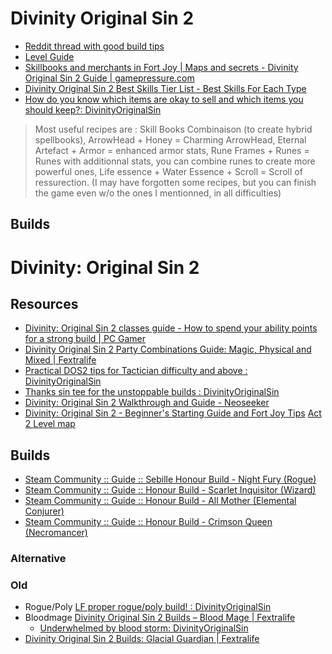 # Divinity Original Sin 2

- [Reddit thread with good build tips](https://www.reddit.com/r/DivinityOriginalSin/s/LEzlr4oPsW)
- [Level Guide](https://steamcommunity.com/sharedfiles/filedetails/?id=1139237003)
- [Skillbooks and merchants in Fort Joy | Maps and secrets - Divinity Original Sin 2 Guide | gamepressure.com](https://guides.gamepressure.com/originalsinII/guide.asp?ID=41501)
- [Divinity Original Sin 2 Best Skills Tier List - Best Skills For Each Type](https://rankedboost.com/divinity-original-sin-2/best-skills-tier-list/)
- [How do you know which items are okay to sell and which items you should keep?: DivinityOriginalSin](https://www.reddit.com/r/DivinityOriginalSin/comments/7oc28x/how_do_you_know_which_items_are_okay_to_sell_and/)

> Most useful recipes are : Skill Books Combinaison (to create hybrid spellbooks), ArrowHead + Honey = Charming ArrowHead, Eternal Artefact + Armor = enhanced armor stats, Rune Frames + Runes = Runes with additionnal stats, you can combine runes to create more powerful ones, Life essence + Water Essence + Scroll = Scroll of ressurection. (I may have forgotten some recipes, but you can finish the game even w/o the ones I mentionned, in all difficulties)

## Builds

# Divinity: Original Sin 2

## Resources

- [Divinity: Original Sin 2 classes guide - How to spend your ability points for a strong build | PC Gamer](https://www.pcgamer.com/divinity-original-sin-2-build-guide/)
- [Divinity Original Sin 2 Party Combinations Guide: Magic, Physical and Mixed | Fextralife](https://fextralife.com/divinity-original-sin-2-party-combinations-guide-magic-physical-and-mixed/)
- [Practical DOS2 tips for Tactician difficulty and above : DivinityOriginalSin](https://www.reddit.com/r/DivinityOriginalSin/comments/arzhnr/practical_dos2_tips_for_tactician_difficulty_and/)
- [Thanks sin tee for the unstoppable builds : DivinityOriginalSin](https://www.reddit.com/r/DivinityOriginalSin/comments/8kf3k2/thanks_sin_tee_for_the_unstoppable_builds/)
- [Divinity: Original Sin 2 Walkthrough and Guide - Neoseeker](https://www.neoseeker.com/divinity-original-sin-ii/walkthrough)
- [Divinity: Original Sin 2 - Beginner's Starting Guide and Fort Joy Tips](https://www.pcinvasion.com/divinity-original-sin-2-starting-guide-beginners-tips/)
[Act 2 Level map](https://divinityoriginalsin2.vidyawiki.com/storage/images/afb9e62a60d4f45898d8ada3cf34806c2340496b.jpg)

## Builds

- [Steam Community :: Guide :: Sebille Honour Build - Night Fury (Rogue)](https://steamcommunity.com/sharedfiles/filedetails/?id=1173316614)
- [Steam Community :: Guide :: Honour Build - Scarlet Inquisitor (Wizard)](https://steamcommunity.com/sharedfiles/filedetails/?id=1179854587)
- [Steam Community :: Guide :: Honour Build - All Mother (Elemental Conjurer)](https://steamcommunity.com/sharedfiles/filedetails/?id=1518303306)
- [Steam Community :: Guide :: Honour Build - Crimson Queen (Necromancer)](https://steamcommunity.com/sharedfiles/filedetails/?id=1179657481)

### Alternative

### Old

- Rogue/Poly [LF proper rogue/poly build! : DivinityOriginalSin](https://www.reddit.com/r/DivinityOriginalSin/comments/711h1j/lf_proper_roguepoly_build/)
- Bloodmage [Divinity Original Sin 2 Builds – Blood Mage | Fextralife](https://fextralife.com/divinity-original-sin-2-builds-blood-mage/)
	- [Underwhelmed by blood storm: DivinityOriginalSin](https://www.reddit.com/r/DivinityOriginalSin/comments/l15pm8/underwhelmed_by_blood_storm/)
- [Divinity Original Sin 2 Builds: Glacial Guardian | Fextralife](https://fextralife.com/divinity-original-sin-2-builds-glacial-guardian/)
